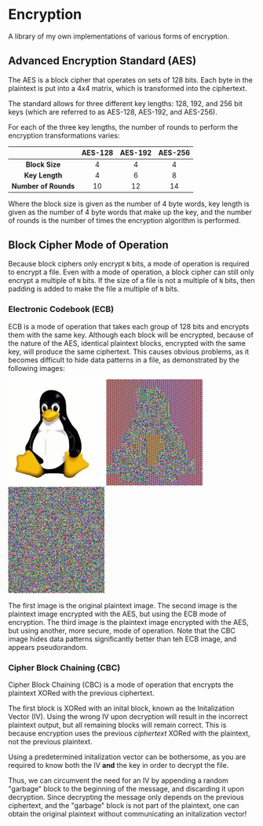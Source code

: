 # Encryption
A library of my own implementations of various forms of encryption.

## Advanced Encryption Standard (AES)
The AES is a block cipher that operates on sets of 128 bits. Each byte in the plaintext is put into a 4x4 matrix, which is transformed into the ciphertext.

The standard allows for three different key lengths: 128, 192, and 256 bit keys (which are referred to as AES-128, AES-192, and AES-256). 

For each of the three key lengths, the number of rounds to perform the encryption transformations varies:


|                      |    AES-128   |     AES-192    |    AES-256    |
|       :----:         |    :---:     |     :---:      |     :---:     |
| **Block Size**       |       4      |       4        |       4       |
| **Key Length**       |       4      |       6        |       8       |
| **Number of Rounds** |      10      |       12       |       14      |


Where the block size is given as the number of 4 byte words, key length is given as the number of 4 byte words that make up the key, and the number of rounds is the number of times the encryption algorithm is performed.


## Block Cipher Mode of Operation

Because block ciphers only encrypt `N` bits, a mode of operation is required to encrypt a file. Even with a mode of operation, a block cipher can still only encrypt a multiple of `N` bits.
If the size of a file is not a multiple of `N` bits, then padding is added to make the file a multiple of `N` bits. 

### Electronic Codebook (ECB)

ECB is a mode of operation that takes each group of 128 bits and encrypts them with the same key.
Although each block will be encrypted, because of the nature of the AES, identical plaintext blocks, encrypted with the same key, will produce the same ciphertext. 
This causes obvious problems, as it becomes difficult to hide data patterns in a file, as demonstrated by the following images:

![alt text](/AES/out/tux.bmp "Plaintext Image") 
![alt text](/AES/out/encrypted_ecb.bmp "ECB Image")
![alt text](/AES/out/encrypted_cbc.bmp "CBC Image")

The first image is the original plaintext image. 
The second image is the plaintext image encrypted with the AES, but using the ECB mode of encryption. 
The third image is the plaintext image encrypted with the AES, but using another, more secure, mode of operation. 
Note that the CBC image hides data patterns significantly better than teh ECB image, and appears pseudorandom.

### Cipher Block Chaining (CBC)

Cipher Block Chaining (CBC) is a mode of operation that encrypts the plaintext XORed with the previous ciphertext.

The first block is XORed with an inital block, known as the Initalization Vector (IV).
Using the wrong IV upon decryption will result in the incorrect plaintext output, but all remaining blocks will remain correct. 
This is because encryption uses the previous _ciphertext_ XORed with the plaintext, not the previous plaintext. 

Using a predetermined initalization vector can be bothersome, as you are required to know both the IV **and** the key in order to decrypt the file.

Thus, we can circumvent the need for an IV by appending a random "garbage" block to the beginning of the message, and discarding it upon decryption.
Since decrypting the message only depends on the previous ciphertext, and the "garbage" block is not part of the plaintext, one can obtain the original plaintext without communicating an initalization vector!
